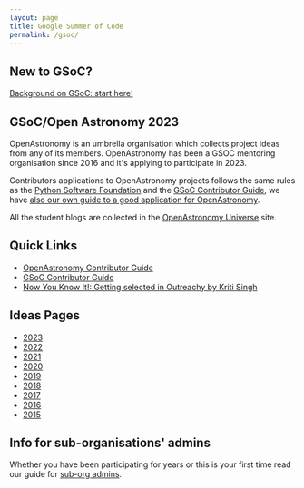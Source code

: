 ```yaml
---
layout: page
title: Google Summer of Code
permalink: /gsoc/
---
```


## New to GSoC?

[Background on GSoC: start here!](./background.html)

## GSoC/Open Astronomy 2023

OpenAstronomy is an umbrella organisation which collects project ideas
from any of its members. OpenAstronomy has been a GSOC mentoring organisation since 2016 and
it's applying to participate in 2023.

Contributors applications to OpenAstronomy projects follows the same
rules as the [Python Software Foundation] and the [GSoC Contributor Guide],
we have [also our own guide to a good application for OpenAstronomy][OpenAstronomy Contributor Guide].

All the student blogs are collected in the [OpenAstronomy Universe] site.

## Quick Links

* [OpenAstronomy Contributor Guide]
* [GSoC Contributor Guide]
* [Now You Know It!: Getting selected in Outreachy by Kriti Singh]

## Ideas Pages

* [2023](./gsoc2023/)
* [2022](./gsoc2022/)
* [2021](./gsoc2021/)
* [2020](./gsoc2020/)
* [2019](./gsoc2019/)
* [2018](./gsoc2018/)
* [2017](./gsoc2017/)
* [2016](./gsoc2016/ideas.html)
* [2015](./gsoc2015/ideas.html)

## Info for sub-organisations' admins

Whether you have been participating for years or this is your first time
read our guide for [sub-org admins](./suborg_guidelines.html).


[OpenAstronomy Contributor Guide]: ./student_guidelines.html
[Python Software Foundation]: http://python-gsoc.org/
[GSoC Contributor Guide]: https://google.github.io/gsocguides/student/
[OpenAstronomy Universe]: http://openastronomy.org/Universe_OA/
[Now You Know It!: Getting selected in Outreachy by Kriti Singh]: https://github.com/kritisingh1/numpy/wiki/Now-You-Know-It!-:-Getting-selected-in-Outreachy
